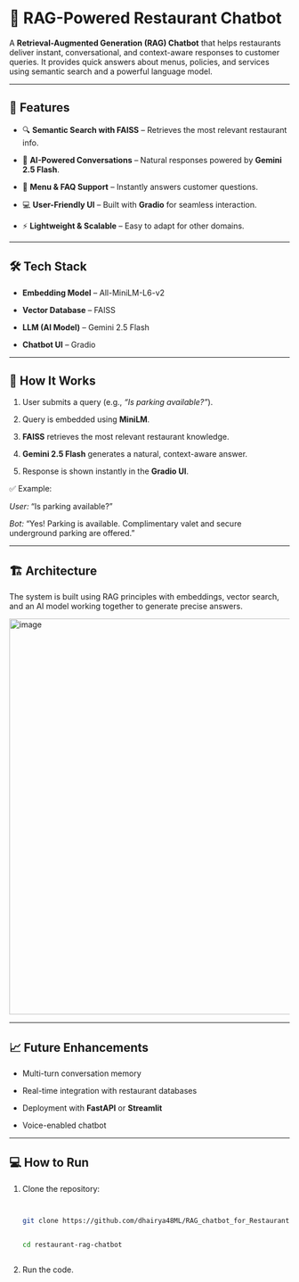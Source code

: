 # 🍴 RAG-Powered Restaurant Chatbot  
 
A **Retrieval-Augmented Generation (RAG) Chatbot** that helps restaurants deliver instant, conversational, and context-aware responses to customer queries. It provides quick answers about menus, policies, and services using semantic search and a powerful language model.  
 
---
 
## 🚀 Features  


- 🔍 **Semantic Search with FAISS** – Retrieves the most relevant restaurant info.  


- 🤖 **AI-Powered Conversations** – Natural responses powered by **Gemini 2.5 Flash**.  


- 📖 **Menu & FAQ Support** – Instantly answers customer questions.  


- 💻 **User-Friendly UI** – Built with **Gradio** for seamless interaction.  


- ⚡ **Lightweight & Scalable** – Easy to adapt for other domains.  
 
---
 
## 🛠️ Tech Stack  


- **Embedding Model** – All-MiniLM-L6-v2  


- **Vector Database** – FAISS  


- **LLM (AI Model)** – Gemini 2.5 Flash  


- **Chatbot UI** – Gradio  
 
---
 
## 📄 How It Works  


1. User submits a query (e.g., *“Is parking available?”*).  


2. Query is embedded using **MiniLM**.  


3. **FAISS** retrieves the most relevant restaurant knowledge.  


4. **Gemini 2.5 Flash** generates a natural, context-aware answer.  


5. Response is shown instantly in the **Gradio UI**.  
 
✅ Example:  


*User:* “Is parking available?”  


*Bot:* “Yes! Parking is available. Complimentary valet and secure underground parking are offered.”  
 
---
 
## 🏗️ Architecture  
 
The system is built using RAG principles with embeddings, vector search, and an AI model working together to generate precise answers.  
 
<img width="1485" height="710" alt="image" src="https://github.com/user-attachments/assets/98b814b3-e124-45df-a16e-9bc03d8c3c33" />
 
 
---
 
## 📈 Future Enhancements  


- Multi-turn conversation memory  


- Real-time integration with restaurant databases  


- Deployment with **FastAPI** or **Streamlit**  


- Voice-enabled chatbot  
 
---
 
## 💻 How to Run  


1. Clone the repository:


   ```bash


   git clone https://github.com/dhairya48ML/RAG_chatbot_for_Restaurant.git


   cd restaurant-rag-chatbot
 
2. Run the code.
 
 
